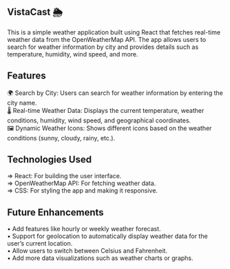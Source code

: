 ## VistaCast 🌦️
This is a simple weather application built using React that fetches real-time weather data from the OpenWeatherMap API. The app allows users to search for weather information by city and provides details such as temperature, humidity, wind speed, and more.

## Features
🌍 Search by City: Users can search for weather information by entering the city name.\
🌡️ Real-time Weather Data: Displays the current temperature, weather conditions, humidity, wind speed, and geographical coordinates.\
🖼️ Dynamic Weather Icons: Shows different icons based on the weather conditions (sunny, cloudy, rainy, etc.).

## Technologies Used
=> React: For building the user interface.\
=> OpenWeatherMap API: For fetching weather data.\
=> CSS: For styling the app and making it responsive.

## Future Enhancements
• Add features like hourly or weekly weather forecast.\
• Support for geolocation to automatically display weather data for the user’s current location.\
• Allow users to switch between Celsius and Fahrenheit.\
• Add more data visualizations such as weather charts or graphs.
